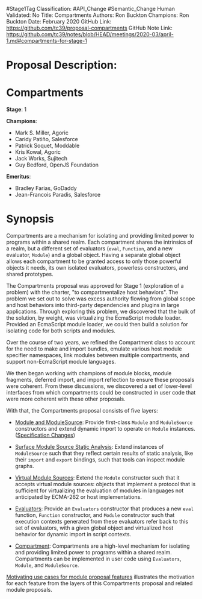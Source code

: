 #Stage1Tag
Classification: #API_Change #Semantic_Change
Human Validated: No
Title: Compartments
Authors: Ron Buckton
Champions: Ron Buckton
Date: February 2020
GitHub Link: https://github.com/tc39/proposal-compartments
GitHub Note Link: https://github.com/tc39/notes/blob/HEAD/meetings/2020-03/april-1.md#compartments-for-stage-1

# Proposal Description:
# Compartments

**Stage**: 1

**Champions**:

* Mark S. Miller, Agoric
* Caridy Patiño, Salesforce
* Patrick Soquet, Moddable
* Kris Kowal, Agoric
* Jack Works, Sujitech
* Guy Bedford, OpenJS Foundation

**Emeritus**:

* Bradley Farias, GoDaddy
* Jean-Francois Paradis, Salesforce

# Synopsis

Compartments are a mechanism for isolating and providing limited power to
programs within a shared realm.
Each compartment shares the intrinsics of a realm, but a different set of
evaluators (`eval`, `Function`, and a new evaluator, `Module`) and a global
object.
Having a separate global object allows each compartment to be granted access to
only those powerful objects it needs, its own isolated evaluators, powerless
constructors, and shared prototypes.

The Compartments proposal was approved for Stage 1 (exploration of a problem)
with the charter, "to compartmentalize host behaviors".
The problem we set out to solve was excess authority flowing from global scope
and host behaviors into third-party dependencies and plugins in large
applications.
Through exploring this problem, we discovered that the bulk of the solution, by
weight, was virtualizing the EcmaScript module loader.
Provided an EcmaScript module loader, we could then build a solution for
isolating code for both scripts and modules.

Over the course of two years, we refined the Compartment class to account for
the need to make and import bundles, emulate various host module specifier
namespaces, link modules between multiple compartments, and support
non-EcmaScript module languages.

We then began working with champions of module blocks, module fragments,
deferred import, and import reflection to ensure these proposals were coherent.
From these discussions, we discovered a set of lower-level interfaces from
which compartments could be constructed in user code that were more coherent
with these other proposals.

With that, the Compartments proposal consists of five layers:

- [Module and ModuleSource][0]: Provide first-class `Module` and
  `ModuleSource` constructors and extend dynamic import to operate on `Module`
  instances. ([Specification Changes][0-spec])

- [Surface Module Source Static Analysis][1]: Extend instances of
  `ModuleSource` such that they reflect certain results of static analysis,
  like their `import` and `export` bindings, such that tools can inspect module
  graphs.

- [Virtual Module Sources][2]: Extend the `Module` constructor such that it
  accepts virtual module sources: objects that implement a protocol that is
  sufficient for virtualizing the evaluation of modules in languages not
  anticipated by ECMA-262 or host implementations.

- [Evaluators][3]: Provide an `Evaluators` constructor that produces
  a new `eval` function, `Function` constructor, and `Module` constructor
  such that execution contexts generated from these evaluators refer
  back to this set of evaluators, with a given global object and virtualized
  host behavior for dynamic import in script contexts.

- [Compartment][4]: Compartments are a high-level mechanism for isolating
  and providing limited power to programs within a shared realm.
  Compartments can be implemented in user code using `Evaluators`, `Module`,
  and `ModuleSource`.

[Motivating use cases for module proposal features](./GRAPH.md) illustrates
the motivation for each feature from the layers of this Compartments proposal
and related module proposals.

[0]: ./0-module-and-module-source.md
[0-spec]: https://tc39.es/proposal-compartments/0-module-and-module-source.html
[1]: ./1-static-analysis.md
[2]: ./2-virtual-module-source.md
[3]: ./3-evaluator.md
[4]: ./4-compartment.md
